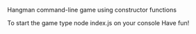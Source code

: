Hangman command-line game using constructor functions

To start the game type node index.js on your console
Have fun!